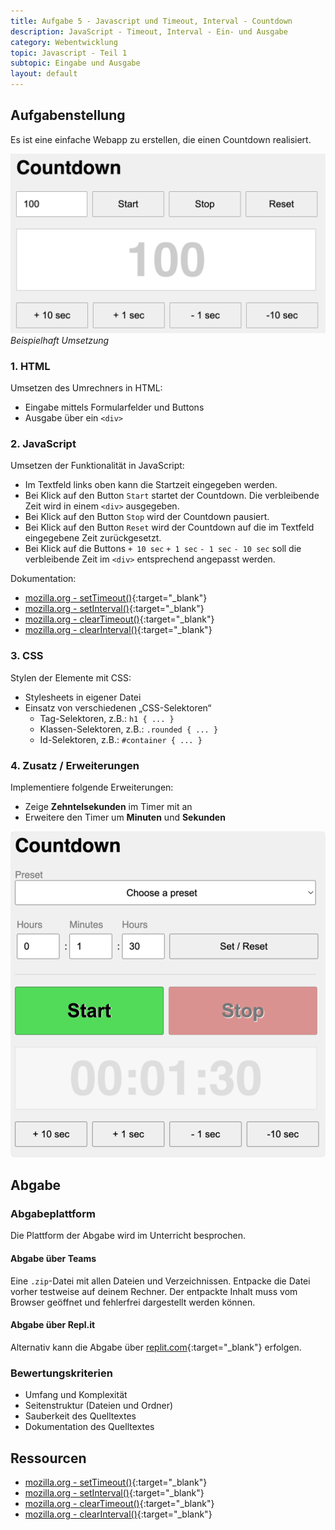 ```yaml
---
title: Aufgabe 5 - Javascript und Timeout, Interval - Countdown
description: JavaScript - Timeout, Interval - Ein- und Ausgabe
category: Webentwicklung
topic: Javascript - Teil 1
subtopic: Eingabe und Ausgabe
layout: default
---
```


## Aufgabenstellung
Es ist eine einfache Webapp zu erstellen, die einen Countdown realisiert.

![Countdown](img/intervall_countdown.png)
*Beispielhaft Umsetzung*


### 1. HTML

Umsetzen des Umrechners in HTML:
* Eingabe mittels Formularfelder und Buttons
* Ausgabe über ein `<div>`


### 2. JavaScript

Umsetzen der Funktionalität in JavaScript:

* Im Textfeld links oben kann die Startzeit eingegeben werden.
* Bei Klick auf den Button `Start` startet der Countdown. Die verbleibende Zeit wird in einem `<div>` ausgegeben.
* Bei Klick auf den Button `Stop` wird der Countdown pausiert.
* Bei Klick auf den Button `Reset` wird der Countdown auf die im Textfeld eingegebene Zeit zurückgesetzt.
* Bei Klick auf die Buttons `+ 10 sec` `+ 1 sec` `- 1 sec` `- 10 sec` soll die verbleibende Zeit im `<div>` entsprechend angepasst werden.

Dokumentation:

* [mozilla.org - setTimeout()](https://developer.mozilla.org/en-US/docs/Web/API/WindowOrWorkerGlobalScope/setTimeout){:target="_blank"}
* [mozilla.org - setInterval()](https://developer.mozilla.org/en-US/docs/Web/API/WindowOrWorkerGlobalScope/setInterval){:target="_blank"}
* [mozilla.org - clearTimeout()](https://developer.mozilla.org/en-US/docs/Web/API/WindowOrWorkerGlobalScope/clearTimeout){:target="_blank"}
* [mozilla.org - clearInterval()](https://developer.mozilla.org/en-US/docs/Web/API/WindowOrWorkerGlobalScope/clearInterval){:target="_blank"}


### 3. CSS

Stylen der Elemente mit CSS:

* Stylesheets in eigener Datei
* Einsatz von verschiedenen „CSS-Selektoren“
	- Tag-Selektoren, z.B.: `h1 { ... }`
	- Klassen-Selektoren, z.B.: `.rounded { ... }`
	- Id-Selektoren, z.B.: `#container { ... }`



### 4. Zusatz / Erweiterungen

Implementiere folgende Erweiterungen:
* Zeige **Zehntelsekunden** im Timer mit an
* Erweitere den Timer um **Minuten** und **Sekunden**

![Beispielhafte Erweiterung](img/interval_countdown_extended.png)

## Abgabe

### Abgabeplattform
Die Plattform der Abgabe wird im Unterricht besprochen.

#### Abgabe über Teams
Eine `.zip`-Datei mit allen Dateien und Verzeichnissen. Entpacke die Datei vorher testweise auf deinem Rechner. Der entpackte Inhalt muss vom Browser geöffnet und fehlerfrei dargestellt werden können.

#### Abgabe über Repl.it
Alternativ kann die Abgabe über [replit.com](https://replit.com){:target="_blank"} erfolgen.

### Bewertungskriterien
* Umfang und Komplexität
* Seitenstruktur (Dateien und Ordner)
* Sauberkeit des Quelltextes
* Dokumentation des Quelltextes

## Ressourcen
* [mozilla.org - setTimeout()](https://developer.mozilla.org/en-US/docs/Web/API/WindowOrWorkerGlobalScope/setTimeout){:target="_blank"}
* [mozilla.org - setInterval()](https://developer.mozilla.org/en-US/docs/Web/API/WindowOrWorkerGlobalScope/setInterval){:target="_blank"}
* [mozilla.org - clearTimeout()](https://developer.mozilla.org/en-US/docs/Web/API/WindowOrWorkerGlobalScope/clearTimeout){:target="_blank"}
* [mozilla.org - clearInterval()](https://developer.mozilla.org/en-US/docs/Web/API/WindowOrWorkerGlobalScope/clearInterval){:target="_blank"}